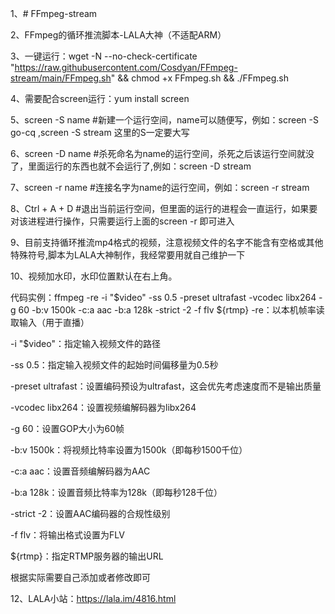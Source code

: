 1、# FFmpeg-stream

2、FFmpeg的循环推流脚本-LALA大神（不适配ARM）

3、一键运行：wget -N --no-check-certificate "https://raw.githubusercontent.com/Cosdyan/FFmpeg-stream/main/FFmpeg.sh" && chmod +x FFmpeg.sh && ./FFmpeg.sh

4、需要配合screen运行：yum install screen

5、screen -S name #新建一个运行空间，name可以随便写，例如：screen -S go-cq ,screen -S stream 这里的S一定要大写  

6、screen -D name #杀死命名为name的运行空间，杀死之后该运行空间就没了，里面运行的东西也就不会运行了,例如：screen -D stream

7、screen -r name #连接名字为name的运行空间，例如：screen -r stream

8、Ctrl + A + D #退出当前运行空间，但里面的运行的进程会一直运行，如果要对该进程进行操作，只需要运行上面的screen -r 即可进入

9、目前支持循环推流mp4格式的视频，注意视频文件的名字不能含有空格或其他特殊符号,脚本为LALA大神制作，我经常要用就自己维护一下

10、视频加水印，水印位置默认在右上角。

代码实例：ffmpeg -re -i "$video" -ss 0.5 -preset ultrafast -vcodec libx264 -g 60 -b:v 1500k -c:a aac -b:a 128k -strict -2 -f flv ${rtmp} 
-re：以本机帧率读取输入（用于直播）

-i "$video"：指定输入视频文件的路径

-ss 0.5：指定输入视频文件的起始时间偏移量为0.5秒

-preset ultrafast：设置编码预设为ultrafast，这会优先考虑速度而不是输出质量

-vcodec libx264：设置视频编解码器为libx264

-g 60：设置GOP大小为60帧

-b:v 1500k：将视频比特率设置为1500k（即每秒1500千位）

-c:a aac：设置音频编解码器为AAC

-b:a 128k：设置音频比特率为128k（即每秒128千位）

-strict -2：设置AAC编码器的合规性级别

-f flv：将输出格式设置为FLV

${rtmp}：指定RTMP服务器的输出URL

根据实际需要自己添加或者修改即可
  
12、LALA小站：https://lala.im/4816.html

